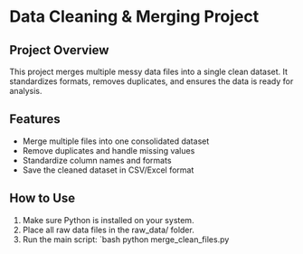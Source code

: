 # Data Cleaning & Merging Project

## Project Overview
This project merges multiple messy data files into a single clean dataset. It standardizes formats, removes duplicates, and ensures the data is ready for analysis.

## Features
- Merge multiple files into one consolidated dataset
- Remove duplicates and handle missing values
- Standardize column names and formats
- Save the cleaned dataset in CSV/Excel format

## How to Use
1. Make sure Python is installed on your system.
2. Place all raw data files in the raw_data/ folder.
3. Run the main script:
   `bash
   python merge_clean_files.py